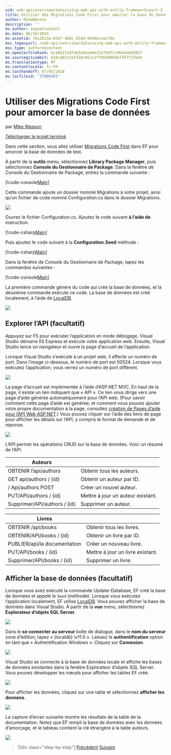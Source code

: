 ```yaml
---
uid: web-api/overview/data/using-web-api-with-entity-framework/part-3
title: Utiliser des Migrations Code First pour amorcer la base de données | Microsoft Docs
author: MikeWasson
description: ''
ms.author: aspnetcontent
ms.date: 06/16/2014
ms.assetid: 76e2013a-65b7-488c-834d-9448ecea378e
msc.legacyurl: /web-api/overview/data/using-web-api-with-entity-framework/part-3
msc.type: authoredcontent
ms.openlocfilehash: bce662110fa63a9aee8e23e7b9fcc9ba9a8d2857
ms.sourcegitcommit: b28cd0313af316c051c2ff8549865bff67f2fbb4
ms.translationtype: MT
ms.contentlocale: fr-FR
ms.lasthandoff: 07/05/2018
ms.locfileid: "37805455"
---
```

<a name="use-code-first-migrations-to-seed-the-database"></a>Utiliser des Migrations Code First pour amorcer la base de données
====================
par [Mike Wasson](https://github.com/MikeWasson)

[Télécharger le projet terminé](https://github.com/MikeWasson/BookService)

Dans cette section, vous allez utiliser [Migrations Code First](https://msdn.microsoft.com/data/jj591621) dans EF pour amorcer la base de données de test.

À partir de la **outils** menu, sélectionnez **Library Package Manager**, puis sélectionnez **Console du Gestionnaire de Package**. Dans la fenêtre de Console du Gestionnaire de Package, entrez la commande suivante :

[!code-console[Main](part-3/samples/sample1.cmd)]

Cette commande ajoute un dossier nommé Migrations à votre projet, ainsi qu’un fichier de code nommé Configuration.cs dans le dossier Migrations.

![](part-3/_static/image1.png)

Ouvrez le fichier Configuration.cs. Ajoutez le code suivant **à l’aide de** instruction.

[!code-csharp[Main](part-3/samples/sample2.cs)]

Puis ajoutez le code suivant à la **Configuration.Seed** méthode :

[!code-csharp[Main](part-3/samples/sample3.cs)]

Dans la fenêtre de Console du Gestionnaire de Package, tapez les commandes suivantes :

[!code-console[Main](part-3/samples/sample4.cmd)]

La première commande génère du code qui crée la base de données, et la deuxième commande exécute ce code. La base de données est créé localement, à l’aide de [LocalDB](https://msdn.microsoft.com/library/hh510202.aspx).

![](part-3/_static/image2.png)

## <a name="explore-the-api-optional"></a>Explorer l’API (facultatif)

Appuyez sur F5 pour exécuter l’application en mode débogage. Visual Studio démarre IIS Express et exécute votre application web. Ensuite, Visual Studio lance un navigateur et ouvre la page d’accueil de l’application.

Lorsque Visual Studio s’exécute à un projet web, il affecte un numéro de port. Dans l’image ci-dessous, le numéro de port est 50524. Lorsque vous exécutez l’application, vous verrez un numéro de port différent.

![](part-3/_static/image3.png)

La page d’accueil est implémentée à l’aide d’ASP.NET MVC. En haut de la page, il existe un lien indiquant que « API ». Ce lien vous dirige vers une page d’aide générée automatiquement pour l’API web. (Pour savoir comment cette page d’aide est générée, et comment vous pouvez ajouter votre propre documentation à la page, consultez [création de Pages d’aide pour l’API Web ASP.NET](../../getting-started-with-aspnet-web-api/creating-api-help-pages.md).) Vous pouvez cliquer sur l’aide des liens de page pour afficher les détails sur l’API, y compris le format de demande et de réponse.

![](part-3/_static/image4.png)

L’API permet les opérations CRUD sur la base de données. Voici un résumé de l’API.

| Auteurs |  |
| --- | -- |
| OBTENIR l’api/authors | Obtenir tous les auteurs. |
| GET api/authors / {id} | Obtenir un auteur par ID. |
| / Api/authors POST | Créer un nouvel auteur. |
| PUT/API/authors / {id} | Mettre à jour un auteur existant. |
| Supprimer/API/authors / {id} | Supprimer un auteur. |

| Livres |  |
| --- | -- |
| OBTENIR /api/books | Obtenir tous les livres. |
| OBTENIR/API/books / {id} | Obtenir un livre par ID. |
| PUBLIER/api/la documentation | Créer un nouveau livre. |
| PUT/API/books / {id} | Mettre à jour un livre existant. |
| Supprimer/API/books / {id} | Supprimer un livre. |

## <a name="view-the-database-optional"></a>Afficher la base de données (facultatif)

Lorsque vous avez exécuté la commande Update-Database, EF créé la base de données et appelé le `Seed` (méthode). Lorsque vous exécutez l’application localement, EF utilise [LocalDB](https://blogs.msdn.com/b/sqlexpress/archive/2011/07/12/introducing-localdb-a-better-sql-express.aspx). Vous pouvez afficher la base de données dans Visual Studio. À partir de la **vue** menu, sélectionnez **Explorateur d’objets SQL Server**.

![](part-3/_static/image5.png)

Dans le **se connecter au serveur** boîte de dialogue, dans le **nom du serveur** zone d’édition, tapez « (localdb) \v11.0 ». Laissez le **authentification** option en tant que « Authentification Windows ». Cliquez sur **Connexion**.

![](part-3/_static/image6.png)

Visual Studio se connecte à la base de données locale et affiche les bases de données existantes dans la fenêtre Explorateur d’objets SQL Server. Vous pouvez développer les nœuds pour afficher les tables EF créé.

![](part-3/_static/image7.png)

Pour afficher les données, cliquez sur une table et sélectionnez **afficher les données**.

![](part-3/_static/image8.png)

La capture d’écran suivante montre les résultats de la table de la documentation. Notez que EF rempli la base de données avec les données d’amorçage, et le tableau contient la clé étrangère à la table auteurs.

![](part-3/_static/image9.png)

> [!div class="step-by-step"]
> [Précédent](part-2.md)
> [Suivant](part-4.md)
